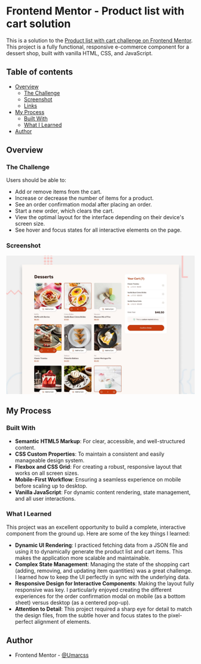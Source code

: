 # Frontend Mentor - Product list with cart solution

This is a solution to the [Product list with cart challenge on Frontend Mentor](https://www.frontendmentor.io/challenges/product-list-with-cart-5MmqLVAp_d). This project is a fully functional, responsive e-commerce component for a dessert shop, built with vanilla HTML, CSS, and JavaScript.

## Table of contents

- [Overview](#overview)
  - [The Challenge](#the-challenge)
  - [Screenshot](#screenshot)
  - [Links](#links)
- [My Process](#my-process)
  - [Built With](#built-with)
  - [What I Learned](#what-i-learned)
- [Author](#author)

## Overview

### The Challenge

Users should be able to:

- Add or remove items from the cart.
- Increase or decrease the number of items for a product.
- See an order confirmation modal after placing an order.
- Start a new order, which clears the cart.
- View the optimal layout for the interface depending on their device's screen size.
- See hover and focus states for all interactive elements on the page.

### Screenshot

![](./preview.jpg)

## My Process

### Built With

- **Semantic HTML5 Markup**: For clear, accessible, and well-structured content.
- **CSS Custom Properties**: To maintain a consistent and easily manageable design system.
- **Flexbox and CSS Grid**: For creating a robust, responsive layout that works on all screen sizes.
- **Mobile-First Workflow**: Ensuring a seamless experience on mobile before scaling up to desktop.
- **Vanilla JavaScript**: For dynamic content rendering, state management, and all user interactions.

### What I Learned

This project was an excellent opportunity to build a complete, interactive component from the ground up. Here are some of the key things I learned:

- **Dynamic UI Rendering**: I practiced fetching data from a JSON file and using it to dynamically generate the product list and cart items. This makes the application more scalable and maintainable.
- **Complex State Management**: Managing the state of the shopping cart (adding, removing, and updating item quantities) was a great challenge. I learned how to keep the UI perfectly in sync with the underlying data.
- **Responsive Design for Interactive Components**: Making the layout fully responsive was key. I particularly enjoyed creating the different experiences for the order confirmation modal on mobile (as a bottom sheet) versus desktop (as a centered pop-up).
- **Attention to Detail**: This project required a sharp eye for detail to match the design files, from the subtle hover and focus states to the pixel-perfect alignment of elements.

## Author

- Frontend Mentor - [@Umarcss](https://www.frontendmentor.io/profile/Umarcss)
